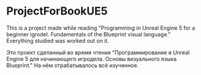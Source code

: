 # ProjectForBookUE5

This is a project made while reading 
"Programming in Unreal Engine 5 for a beginner igrodel. Fundamentals of the Blueprint visual language." 
Everything studied was worked out on it.

Это проект сделанный во время чтения 
"Программирование в Unreal Engine 5 для начинающего игродела. Основы визуального языка Blueprint."
На нём отрабатывалось всё изученное.